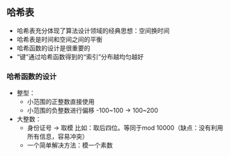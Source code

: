 ## 哈希表
* 哈希表充分体现了算法设计领域的经典思想：空间换时间
* 哈希表是时间和空间之间的平衡
* 哈希函数的设计是很重要的
* “键”通过哈希函数得到的“索引”分布越均匀越好
### 哈希函数的设计
* 整型：
    - 小范围的正整数直接使用
    - 小范围的负整数进行偏移 -100~100 -> 100~200
* 大整数：
    - 身份证号 -> 取模 比如：取后四位。等同于mod 10000（缺点：没有利用所有信息，容易冲突） 
    - 一个简单解决方法：模一个素数   
   